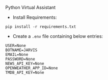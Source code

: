 Python Virtual Assistant

* Install Requirements: 
```
pip install -r requirements.txt
```

* Create a `.env` file containing below entries:
```
USER=None
BOTNAME=JARVIS
EMAIL=None
PASSWORD=None
NEWS_API_KEY=None
OPENWEATHER_APP_ID=None
TMDB_API_KEY=None
```
